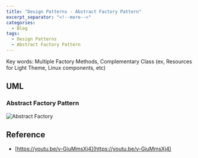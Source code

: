 ```yaml
---
title: "Design Patterns - Abstract Factory Pattern"
excerpt_separator: "<!--more-->"
categories:
  - Blog
tags:
  - Design Patterns
  - Abstract Factory Pattern
---
```


Key words: Multiple Factory Methods, Complementary Class (ex, Resources for Light Theme, Linux components, etc)

## UML  

### Abstract Factory Pattern

![Abstract Factory](http://www.plantuml.com/plantuml/proxy?src=https://raw.githubusercontent.com/battlerhythm/battlerhythm.github.io/master/assets/umls/abstract-factory-pattern.puml)

## Reference

- [https://youtu.be/v-GiuMmsXj4](https://youtu.be/v-GiuMmsXj4)
